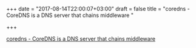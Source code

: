 +++
date = "2017-08-14T22:00:07+03:00"
draft = false
title = "coredns - CoreDNS is a DNS server that chains middleware "

+++

<p><a href="https://github.com/coredns/coredns">coredns - CoreDNS is a DNS server that chains middleware </a></p>


